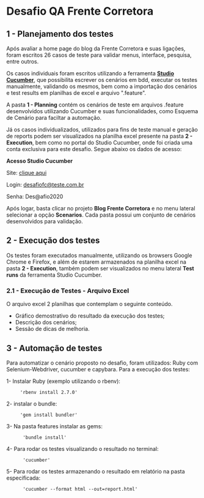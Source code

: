 # Desafio QA Frente Corretora

## 1 - Planejamento dos testes
  Após avaliar a home page do blog da Frente Corretora e suas ligações, foram escritos 26 casos de teste para validar menus, interface, pesquisa, entre outros. 
  
  Os casos individuais foram escritos utilizando a ferramenta **[Studio Cucumber](https://studio.cucumber.io/users/sign_in)**, que possibilita escrever os cenários em bdd, executar os testes manualmente, validando os mesmos, bem como a importação dos cenários e test results em planilhas de excel e arquivo ".feature". 
  
  A pasta **1 - Planning** contém os cenários de teste em arquivos .feature desenvolvidos utilizando Cucumber e suas funcionalidades, como Esquema de Cenário para faciltar a automação. 
  
  Já os casos individualizados, utilizados para fins de teste manual e geração de reports podem ser visualizados na planilha excel presente na pasta **2 - Execution**, bem como no portal do Studio Cucumber, onde foi criada uma conta exclusiva para este desafio. Segue abaixo os dados de acesso:

 **Acesso Studio Cucumber**
 
 Site: [clique aqui](https://studio.cucumber.io/users/sign_in)
 
 Login: desafiofc@teste.com.br
 
 Senha: Des@afio2020
               
Após logar, basta clicar no projeto **Blog Frente Corretora** e no menu lateral selecionar a opção **Scenarios**. Cada pasta possui um conjunto de cenários desenvolvidos para validação. 


## 2 - Execução dos testes
  Os testes foram executados manualmente, utilizando os browsers Google Chrome e Firefox, e além de estarem armazenados na planilha excel na pasta **2 - Execution**, também podem ser visualizados no menu lateral **Test runs** da ferramenta Studio Cucumber.

   ### 2.1 - Execução de Testes - Arquivo Excel
   O arquivo excel 2 planilhas que contemplam o seguinte conteúdo. 
   
   - Gráfico demostrativo do resultado da execução dos testes;
   - Descrição dos cenários;
   - Sessão de dicas de melhoria. 
   

## 3 - Automação de testes
  Para automatizar o cenário proposto no desafio, foram utilizados: Ruby com Selenium-Webdriver, cucumber e capybara. 
  Para a execução dos testes: 
  
  1- Instalar Ruby (exemplo utilizando o rbenv):
        
         'rbenv install 2.7.0'
      
  2- instalar o bundle: 
         
         'gem install bundler'
         
  3- Na pasta features instalar as gems:
          
          'bundle install'
          
  4- Para rodar os testes visualizando o resultado no terminal:
  
          'cucumber' 
          
  5- Para rodar os testes armazenando o resultado em relatório na pasta especificada: 
  
          'cucumber --format html --out=report.html' 
